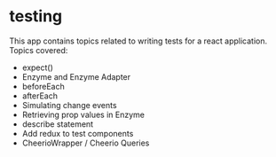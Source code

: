 # testing

This app contains topics related to writing tests for a react application. Topics covered:
* expect()
* Enzyme and Enzyme Adapter
* beforeEach
* afterEach
* Simulating change events
* Retrieving prop values in Enzyme
* describe statement
* Add redux to test components
* CheerioWrapper / Cheerio Queries